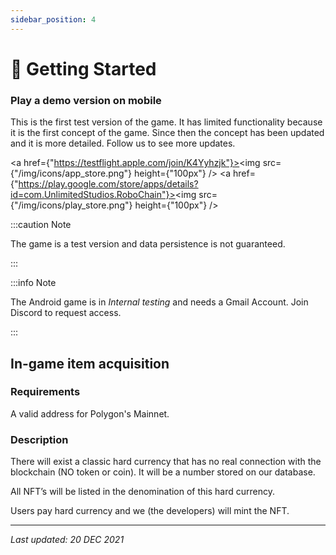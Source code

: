 ```yaml
---
sidebar_position: 4
---
```


# 🚀 Getting Started

### Play a demo version on mobile

This is the first test version of the game. It has limited functionality because it is the first concept of the game. Since then the concept has been updated and it is more detailed. Follow us to see more updates.

<a href={"https://testflight.apple.com/join/K4Yyhzjk"}><img src={"/img/icons/app_store.png"} height={"100px"} /></a>
<a href={"https://play.google.com/store/apps/details?id=com.UnlimitedStudios.RoboChain"}><img src={"/img/icons/play_store.png"} height={"100px"} /></a>

:::caution Note

The game is a test version and data persistence is not guaranteed.

:::

:::info Note

The Android game is in *Internal testing* and needs a Gmail Account. Join Discord to request access.

:::

## In-game item acquisition

### Requirements

A valid address for Polygon's Mainnet.

### Description

There will exist a classic hard currency that has no real connection with the blockchain (NO token or coin).
It will be a number stored on our database.

All NFT’s will be listed in the denomination of this hard currency.

Users pay hard currency and we (the developers) will mint the NFT.

---

*Last updated: 20 DEC 2021*